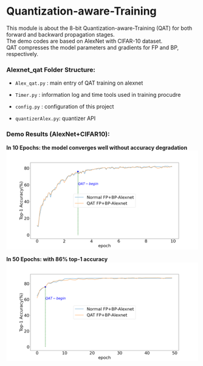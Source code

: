 # Quantization-aware-Training 
This module is about the 8-bit Quantization-aware-Training (QAT) for both forward and backward propagation stages.  
The demo codes are based on AlexNet with CIFAR-10 dataset.  
QAT compresses the model parameters and gradients for FP and BP, respectively.

### Alexnet_qat  Folder Structure:  

* `Alex_qat.py`     : main entry of QAT training on alexnet
 
* `Timer.py`        : information log and time tools used in training procudre

* `config.py`       : configuration of this project  
 
* `quantizerAlex.py`: quantizer API  
                
### Demo Results (AlexNet+CIFAR10):   

**In 10 Epochs: the model converges well without accuracy degradation**
![avatar](./demo_results/QAT_BP_Alex_perepoch_10log_for_10_epoch.png)

**In 50 Epochs: with 86% top-1 accuracy**
![avatar](./demo_results/QAT_BP_Alex_perepoch_1log_for_50_epoch.png)